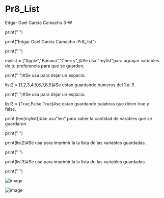 # Pr8_List
Edgar Gael Garcia Camacho 3-W

print(" ")

print("Edgar Gael Garcia Camacho :Pr8_list")

print(" ")

mylist = ["Apple","Banana","Cherry",]#Se usa "mylist"para agragar variables de tu preferencia para que se guarden.

print(" ")#Se usa para dejar un espacio.

list2 = [1,2,3,4,5,6,7,8,9]#Se estan guardando numeros del 1 al 9.

print(" ")#Se usa para dejar un espacio.

list3 = [True,False,True]#se estan guardando palabras que dicen true y false.

print (len(mylist))#se usa"len" para saber la cantidad de varables que se guardaron.

print(" ")

print(list2)#Se usa para imprimir la la lista de las variables guardadas.

print(" ")

print(list3)#Se usa para imprimir la la lista de las variables guardadas.

print(" ")

![image](https://github.com/user-attachments/assets/033360b7-f0df-4ede-ae7e-e0dc7caffe47)

![image](https://github.com/user-attachments/assets/1e718e47-38fe-461a-a55b-dc2dfdf3f62d)


